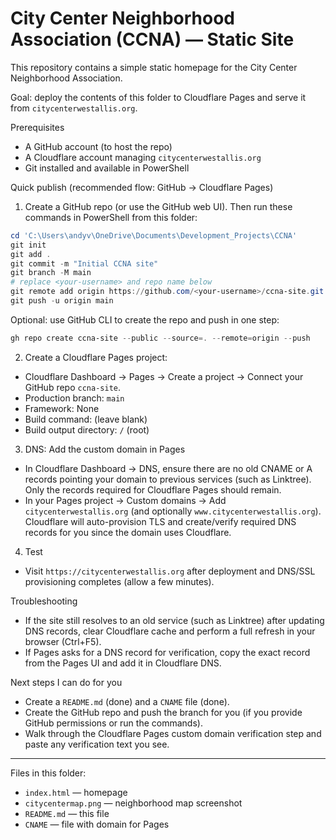 # City Center Neighborhood Association (CCNA) — Static Site

This repository contains a simple static homepage for the City Center Neighborhood Association.

Goal: deploy the contents of this folder to Cloudflare Pages and serve it from `citycenterwestallis.org`.

Prerequisites
- A GitHub account (to host the repo)
- A Cloudflare account managing `citycenterwestallis.org`
- Git installed and available in PowerShell

Quick publish (recommended flow: GitHub → Cloudflare Pages)

1. Create a GitHub repo (or use the GitHub web UI). Then run these commands in PowerShell from this folder:

```powershell
cd 'C:\Users\andyv\OneDrive\Documents\Development_Projects\CCNA'
git init
git add .
git commit -m "Initial CCNA site"
git branch -M main
# replace <your-username> and repo name below
git remote add origin https://github.com/<your-username>/ccna-site.git
git push -u origin main
```

Optional: use GitHub CLI to create the repo and push in one step:

```powershell
gh repo create ccna-site --public --source=. --remote=origin --push
```

2. Create a Cloudflare Pages project:
- Cloudflare Dashboard → Pages → Create a project → Connect your GitHub repo `ccna-site`.
- Production branch: `main`
- Framework: None
- Build command: (leave blank)
- Build output directory: `/` (root)

3. DNS: Add the custom domain in Pages
 - In Cloudflare Dashboard → DNS, ensure there are no old CNAME or A records pointing your domain to previous services (such as Linktree). Only the records required for Cloudflare Pages should remain.
 - In your Pages project → Custom domains → Add `citycenterwestallis.org` (and optionally `www.citycenterwestallis.org`). Cloudflare will auto-provision TLS and create/verify required DNS records for you since the domain uses Cloudflare.

4. Test
 - Visit `https://citycenterwestallis.org` after deployment and DNS/SSL provisioning completes (allow a few minutes).

Troubleshooting
- If the site still resolves to an old service (such as Linktree) after updating DNS records, clear Cloudflare cache and perform a full refresh in your browser (Ctrl+F5).
- If Pages asks for a DNS record for verification, copy the exact record from the Pages UI and add it in Cloudflare DNS.

Next steps I can do for you
- Create a `README.md` (done) and a `CNAME` file (done).
- Create the GitHub repo and push the branch for you (if you provide GitHub permissions or run the commands). 
- Walk through the Cloudflare Pages custom domain verification step and paste any verification text you see.

---

Files in this folder:
- `index.html` — homepage
- `citycentermap.png` — neighborhood map screenshot
- `README.md` — this file
- `CNAME` — file with domain for Pages
